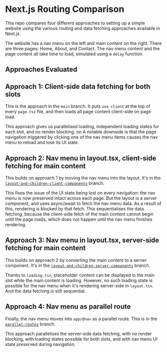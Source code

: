 # Next.js Routing Comparison

This repo compares four different approaches to setting up a simple website using the various routing and data fetching approaches available in Next.js.

The website has a nav menu on the left and main content on the right. There are three pages: Home, About, and Contact. The nav menu content and the page content all take time to load, simulated using a `delay` function.

## Approaches Evaluated

## Approach 1: Client-side data fetching for both slots

This is the approach in the `main` branch. It puts `use client` at the top of every `page.tsx` file, and then loads all page content client-side on page load.

This approach gives us parallelised loading, independent loading states for each slot, and no render blocking. on A notable downside is that the page navigation triggered by clicking one of the nav menu items causes the nav menu to reload and lose its UI state.

## Approach 2: Nav menu in layout.tsx, client-side fetching for main content

This builds on approach 1 by moving the nav menu into the layout. It's in the [`layout-and-children-client-components`](https://github.com/henrycatalinismith/next-routing-comparison/tree/layout-and-children-client-components) branch.

This fixes the issue of the UI state being lost on every navigation: the nav menu is now preserved intact across each page. But the layout is a server component, and uses async/await to fetch the nav menu data. As a result of this, rendering is blocked by that fetch. This sequentialises the data fetching, because the client-side fetch of the main content cannot begin until the page loads, which does not happen until the nav menu finishes rendering.

## Approach 3: Nav menu in layout.tsx, server-side fetching for main content

This builds on approach 2 by converting the main content to a server component. It's in the [`layout-and-children-server-components`](https://github.com/henrycatalinismith/next-routing-comparison/tree/layout-and-children-server-components) branch.

Thanks to `loading.tsx`, placeholder content can be displayed in the main slot while the main content is loading. However, no such loading state is possible for the nav menu when it's rendering server-side in `layout.tsx`. And the data fetching is still sequential.

## Approach 4: Nav menu as parallel route

Finally, the nav menu moves into `app/@nav` as a parallel route. This is in the [`parallel-routes`](https://github.com/henrycatalinismith/next-routing-comparison/tree/parallel-routes) branch.

This approach parallelises the server-side data fetching, with no render blocking, with loading states possible for both slots, and with nav menu UI state preserved during navigation.
